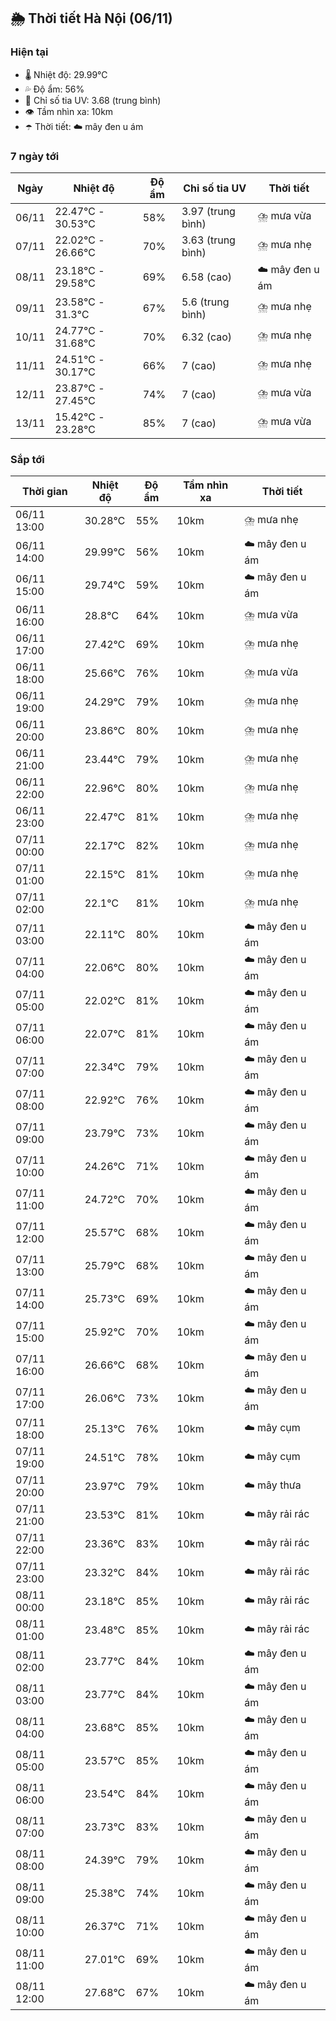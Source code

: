 ## 🌦️ Thời tiết Hà Nội (06/11)

### Hiện tại

- 🌡️ Nhiệt độ: 29.99℃
- 💦 Độ ẩm: 56%
- 🌟 Chỉ số tia UV: 3.68 (trung bình)
- 👁️ Tầm nhìn xa: 10km
- ☂️ Thời tiết: ☁️ mây đen u ám

### 7 ngày tới

| Ngày | Nhiệt độ | Độ ẩm | Chỉ số tia UV | Thời tiết |
| --- | --- | --- | --- | --- |
| 06/11 | 22.47℃ - 30.53℃ | 58% | 3.97 (trung bình) | ⛈️ mưa vừa |
| 07/11 | 22.02℃ - 26.66℃ | 70% | 3.63 (trung bình) | ⛈️ mưa nhẹ |
| 08/11 | 23.18℃ - 29.58℃ | 69% | 6.58 (cao) | ☁️ mây đen u ám |
| 09/11 | 23.58℃ - 31.3℃ | 67% | 5.6 (trung bình) | ⛈️ mưa nhẹ |
| 10/11 | 24.77℃ - 31.68℃ | 70% | 6.32 (cao) | ⛈️ mưa nhẹ |
| 11/11 | 24.51℃ - 30.17℃ | 66% | 7 (cao) | ⛈️ mưa nhẹ |
| 12/11 | 23.87℃ - 27.45℃ | 74% | 7 (cao) | ⛈️ mưa vừa |
| 13/11 | 15.42℃ - 23.28℃ | 85% | 7 (cao) | ⛈️ mưa vừa |

### Sắp tới

| Thời gian | Nhiệt độ | Độ ẩm | Tầm nhìn xa | Thời tiết |
| --- | --- | --- | --- | --- |
| 06/11 13:00 | 30.28℃ | 55% | 10km | ⛈️ mưa nhẹ |
| 06/11 14:00 | 29.99℃ | 56% | 10km | ☁️ mây đen u ám |
| 06/11 15:00 | 29.74℃ | 59% | 10km | ☁️ mây đen u ám |
| 06/11 16:00 | 28.8℃ | 64% | 10km | ⛈️ mưa vừa |
| 06/11 17:00 | 27.42℃ | 69% | 10km | ⛈️ mưa nhẹ |
| 06/11 18:00 | 25.66℃ | 76% | 10km | ⛈️ mưa vừa |
| 06/11 19:00 | 24.29℃ | 79% | 10km | ⛈️ mưa nhẹ |
| 06/11 20:00 | 23.86℃ | 80% | 10km | ⛈️ mưa nhẹ |
| 06/11 21:00 | 23.44℃ | 79% | 10km | ⛈️ mưa nhẹ |
| 06/11 22:00 | 22.96℃ | 80% | 10km | ⛈️ mưa nhẹ |
| 06/11 23:00 | 22.47℃ | 81% | 10km | ⛈️ mưa nhẹ |
| 07/11 00:00 | 22.17℃ | 82% | 10km | ⛈️ mưa nhẹ |
| 07/11 01:00 | 22.15℃ | 81% | 10km | ⛈️ mưa nhẹ |
| 07/11 02:00 | 22.1℃ | 81% | 10km | ⛈️ mưa nhẹ |
| 07/11 03:00 | 22.11℃ | 80% | 10km | ☁️ mây đen u ám |
| 07/11 04:00 | 22.06℃ | 80% | 10km | ☁️ mây đen u ám |
| 07/11 05:00 | 22.02℃ | 81% | 10km | ☁️ mây đen u ám |
| 07/11 06:00 | 22.07℃ | 81% | 10km | ☁️ mây đen u ám |
| 07/11 07:00 | 22.34℃ | 79% | 10km | ☁️ mây đen u ám |
| 07/11 08:00 | 22.92℃ | 76% | 10km | ☁️ mây đen u ám |
| 07/11 09:00 | 23.79℃ | 73% | 10km | ☁️ mây đen u ám |
| 07/11 10:00 | 24.26℃ | 71% | 10km | ☁️ mây đen u ám |
| 07/11 11:00 | 24.72℃ | 70% | 10km | ☁️ mây đen u ám |
| 07/11 12:00 | 25.57℃ | 68% | 10km | ☁️ mây đen u ám |
| 07/11 13:00 | 25.79℃ | 68% | 10km | ☁️ mây đen u ám |
| 07/11 14:00 | 25.73℃ | 69% | 10km | ☁️ mây đen u ám |
| 07/11 15:00 | 25.92℃ | 70% | 10km | ☁️ mây đen u ám |
| 07/11 16:00 | 26.66℃ | 68% | 10km | ☁️ mây đen u ám |
| 07/11 17:00 | 26.06℃ | 73% | 10km | ☁️ mây đen u ám |
| 07/11 18:00 | 25.13℃ | 76% | 10km | ☁️ mây cụm |
| 07/11 19:00 | 24.51℃ | 78% | 10km | ☁️ mây cụm |
| 07/11 20:00 | 23.97℃ | 79% | 10km | ☁️ mây thưa |
| 07/11 21:00 | 23.53℃ | 81% | 10km | ☁️ mây rải rác |
| 07/11 22:00 | 23.36℃ | 83% | 10km | ☁️ mây rải rác |
| 07/11 23:00 | 23.32℃ | 84% | 10km | ☁️ mây rải rác |
| 08/11 00:00 | 23.18℃ | 85% | 10km | ☁️ mây rải rác |
| 08/11 01:00 | 23.48℃ | 85% | 10km | ☁️ mây rải rác |
| 08/11 02:00 | 23.77℃ | 84% | 10km | ☁️ mây đen u ám |
| 08/11 03:00 | 23.77℃ | 84% | 10km | ☁️ mây đen u ám |
| 08/11 04:00 | 23.68℃ | 85% | 10km | ☁️ mây đen u ám |
| 08/11 05:00 | 23.57℃ | 85% | 10km | ☁️ mây đen u ám |
| 08/11 06:00 | 23.54℃ | 84% | 10km | ☁️ mây đen u ám |
| 08/11 07:00 | 23.73℃ | 83% | 10km | ☁️ mây đen u ám |
| 08/11 08:00 | 24.39℃ | 79% | 10km | ☁️ mây đen u ám |
| 08/11 09:00 | 25.38℃ | 74% | 10km | ☁️ mây đen u ám |
| 08/11 10:00 | 26.37℃ | 71% | 10km | ☁️ mây đen u ám |
| 08/11 11:00 | 27.01℃ | 69% | 10km | ☁️ mây đen u ám |
| 08/11 12:00 | 27.68℃ | 67% | 10km | ☁️ mây đen u ám |
